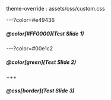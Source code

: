 theme-override : assets/css/custom.css

---?color=#e49436

##### @color[#FF0000](Test Slide 1)


---?color=#00e1c2

##### @color[green](Test Slide 2)

+++

##### @css[border](Test Slide 3)
